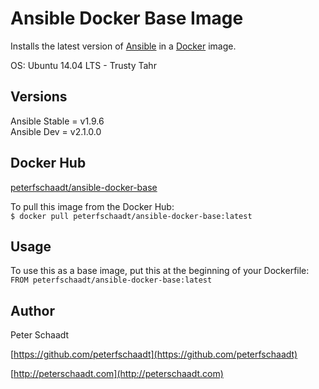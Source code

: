 Ansible Docker Base Image
=============================

Installs the latest version of [Ansible](https://github.com/ansible/ansible) in a [Docker](https://docker.com) image.

OS: Ubuntu 14.04 LTS - Trusty Tahr


Versions
--------

Ansible Stable = v1.9.6  
Ansible Dev = v2.1.0.0


Docker Hub
----------

[peterfschaadt/ansible-docker-base](https://hub.docker.com/r/peterfschaadt/ansible-docker-base)

To pull this image from the Docker Hub:  
```$ docker pull peterfschaadt/ansible-docker-base:latest```


Usage
-----

To use this as a base image, put this at the beginning of your Dockerfile:  
```FROM peterfschaadt/ansible-docker-base:latest```


Author
------

Peter Schaadt

[https://github.com/peterfschaadt](https://github.com/peterfschaadt)

[http://peterschaadt.com](http://peterschaadt.com)
